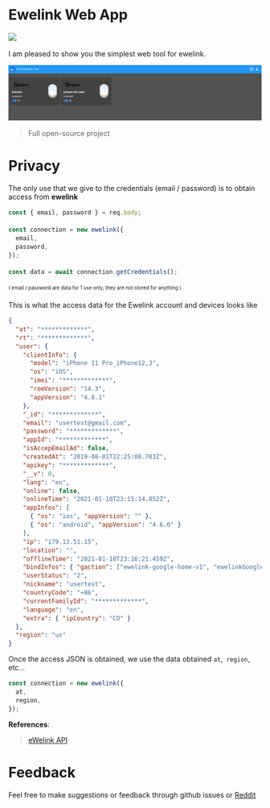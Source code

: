 # Ewelink Web App


<a href="https://simpleanalytics.com/?utm_source=ewelink-web.vercel.app&utm_content=badge" referrerpolicy="origin" target="_blank"><img src="https://simpleanalyticsbadge.com/ewelink-web.vercel.app?counter=true" loading="lazy" referrerpolicy="no-referrer" crossorigin="anonymous" /></a>

I am pleased to show you the simplest web tool for ewelink.

![image-20210111000940316](assets/image-20210111000940316.png)
> Full open-source project
# Privacy

The only use that we give to the credentials (email / password) is to obtain access from __ewelink__

```js
const { email, password } = req.body;

const connection = new ewelink({
  email,
  password,
});

const data = await connection.getCredentials();
```
<sub><sup>
( email / password are data for 1 use only, they are not stored for anything )
</sup></sub>

This is what the access data for the Ewelink account and devices looks like

```JSON
{
  "at": "*************",
  "rt": "*************",
  "user": {
    "clientInfo": {
      "model": "iPhone 11 Pro_iPhone12,3",
      "os": "iOS",
      "imei": "*************",
      "romVersion": "14.3",
      "appVersion": "4.8.1"
    },
    "_id": "*************",
    "email": "usertest@gmail.com",
    "password": "*************",
    "appId": "*************",
    "isAccepEmailAd": false,
    "createdAt": "2019-08-01T22:25:08.703Z",
    "apikey": "*************",
    "__v": 0,
    "lang": "en",
    "online": false,
    "onlineTime": "2021-01-10T23:15:14.852Z",
    "appInfos": [
      { "os": "ios", "appVersion": "" },
      { "os": "android", "appVersion": "4.6.0" }
    ],
    "ip": "179.13.51.15",
    "location": "",
    "offlineTime": "2021-01-10T23:16:21.459Z",
    "bindInfos": { "gaction": ["ewelink-google-home-v1", "ewelinkGoogleHome"] },
    "userStatus": "2",
    "nickname": "usertest",
    "countryCode": "+86",
    "currentFamilyId": "*************",
    "language": "en",
    "extra": { "ipCountry": "CO" }
  },
  "region": "us"
}

```

Once the access JSON is obtained, we use the data obtained `at`,` region`, etc...

```js
const connection = new ewelink({
  at,
  region,
});
```

**References**:

> [eWelink API](https://ewelink-api.now.sh/docs/introduction)

# Feedback

Feel free to make suggestions or feedback through github issues or [Reddit](https://www.reddit.com/r/Echo_dev/)